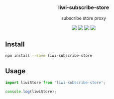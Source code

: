<h3 align="center">
  liwi-subscribe-store
</h3>

<p align="center">
  subscribe store proxy
</p>

<p align="center">
  <a href="https://npmjs.org/package/liwi-subscribe-store"><img src="https://img.shields.io/npm/v/liwi-subscribe-store.svg?style=flat-square"></a>
  <a href="https://npmjs.org/package/liwi-subscribe-store"><img src="https://img.shields.io/npm/dw/liwi-subscribe-store.svg?style=flat-square"></a>
  <a href="https://npmjs.org/package/liwi-subscribe-store"><img src="https://img.shields.io/node/v/liwi-subscribe-store.svg?style=flat-square"></a>
  <a href="https://npmjs.org/package/liwi-subscribe-store"><img src="https://img.shields.io/npm/types/liwi-subscribe-store.svg?style=flat-square"></a>
</p>

## Install

```bash
npm install --save liwi-subscribe-store
```

## Usage

```js
import liwiStore from 'liwi-subscribe-store';

console.log(liwiStore);
```

